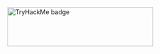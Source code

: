 <a href="https://tryhackme.com/profile/fonoxy1">
  <img src="https://tryhackme-badges.s3.amazonaws.com/fonoxy1.png"
       width="329"
       height="88"
       alt="TryHackMe badge" />
</a>
